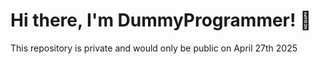 # Hi there, I'm DummyProgrammer! 👋

This repository is private and would only be public on April 27th 2025
